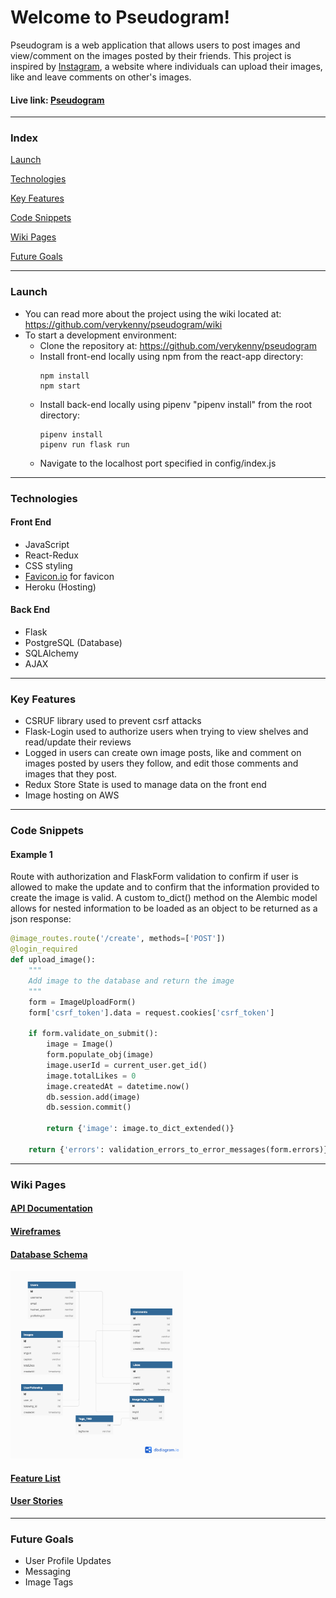 # Welcome to Pseudogram!

Pseudogram is a web application that allows users to post images and view/comment on the images posted by their friends. This project is inspired by [Instagram](https://instagram.com/), a website where individuals can upload their images, like and leave comments on other's images.
#### Live link: [Pseudogram](https://pseudogram2021.herokuapp.com/)
***

### Index
[Launch](#launch)

[Technologies](#technologies)

[Key Features](#key-features)

[Code Snippets](#code-snippets)

[Wiki Pages](#wiki-pages)

[Future Goals](#future-goals)

***
### Launch
- You can read more about the project using the wiki located at: https://github.com/verykenny/pseudogram/wiki
- To start a development environment:
  - Clone the repository at: https://github.com/verykenny/pseudogram
  - Install front-end locally using npm from the react-app directory:
    ```
    npm install
    npm start
    ```
  - Install back-end locally using pipenv "pipenv install" from the root directory:
    ```
    pipenv install
    pipenv run flask run
    ```
  - Navigate to the localhost port specified in config/index.js

***
### Technologies
#### Front End
- JavaScript
- React-Redux
- CSS styling
- [Favicon.io](https://favicon.io/) for favicon
- Heroku (Hosting)

#### Back End
- Flask
- PostgreSQL (Database)
- SQLAlchemy
- AJAX

***

### Key Features
- CSRUF library used to prevent csrf attacks
- Flask-Login used to authorize users when trying to view shelves and read/update their reviews
- Logged in users can create own image posts, like and comment on images posted by users they follow, and edit those comments and images that they post.
- Redux Store State is used to manage data on the front end
- Image hosting on AWS

***

### Code Snippets
#### Example 1

Route with authorization and FlaskForm validation to confirm if user is allowed to make the update and to confirm that the information provided to create the image is valid. A custom to_dict() method on the Alembic model allows for nested information to be loaded as an object to be returned as a json response:

````python
@image_routes.route('/create', methods=['POST'])
@login_required
def upload_image():
    """
    Add image to the database and return the image
    """
    form = ImageUploadForm()
    form['csrf_token'].data = request.cookies['csrf_token']

    if form.validate_on_submit():
        image = Image()
        form.populate_obj(image)
        image.userId = current_user.get_id()
        image.totalLikes = 0
        image.createdAt = datetime.now()
        db.session.add(image)
        db.session.commit()

        return {'image': image.to_dict_extended()}

    return {'errors': validation_errors_to_error_messages(form.errors)}, 401
````

***

### Wiki Pages
#### [API Documentation](https://github.com/verykenny/pseudogram/wiki/API-Route-Documentation)
#### [Wireframes](https://github.com/verykenny/pseudogram/wiki/WireFrames)
#### [Database Schema](https://github.com/verykenny/pseudogram/wiki/Database-Schema)
<img src="https://github.com/verykenny/pseudogram/blob/main/planning/pseudogram-database-schema.png" alt="pseudogram database schema" height="300">

#### [Feature List](https://github.com/verykenny/pseudogram/wiki/MVP-Feature-List)
#### [User Stories](https://github.com/verykenny/pseudogram/wiki/User-Stories)
***

### Future Goals
- User Profile Updates
- Messaging
- Image Tags
